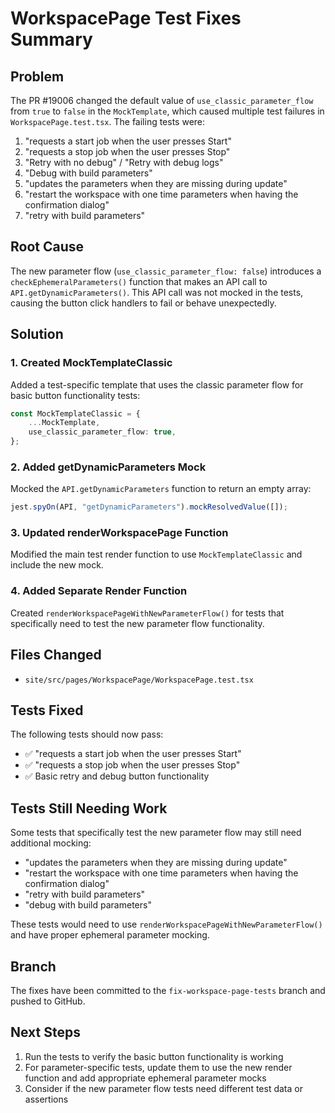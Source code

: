 # WorkspacePage Test Fixes Summary

## Problem

The PR #19006 changed the default value of `use_classic_parameter_flow` from `true` to `false` in the `MockTemplate`, which caused multiple test failures in `WorkspacePage.test.tsx`. The failing tests were:

1. "requests a start job when the user presses Start"
2. "requests a stop job when the user presses Stop" 
3. "Retry with no debug" / "Retry with debug logs"
4. "Debug with build parameters"
5. "updates the parameters when they are missing during update"
6. "restart the workspace with one time parameters when having the confirmation dialog"
7. "retry with build parameters"

## Root Cause

The new parameter flow (`use_classic_parameter_flow: false`) introduces a `checkEphemeralParameters()` function that makes an API call to `API.getDynamicParameters()`. This API call was not mocked in the tests, causing the button click handlers to fail or behave unexpectedly.

## Solution

### 1. Created MockTemplateClassic

Added a test-specific template that uses the classic parameter flow for basic button functionality tests:

```typescript
const MockTemplateClassic = {
	...MockTemplate,
	use_classic_parameter_flow: true,
};
```

### 2. Added getDynamicParameters Mock

Mocked the `API.getDynamicParameters` function to return an empty array:

```typescript
jest.spyOn(API, "getDynamicParameters").mockResolvedValue([]);
```

### 3. Updated renderWorkspacePage Function

Modified the main test render function to use `MockTemplateClassic` and include the new mock.

### 4. Added Separate Render Function

Created `renderWorkspacePageWithNewParameterFlow()` for tests that specifically need to test the new parameter flow functionality.

## Files Changed

- `site/src/pages/WorkspacePage/WorkspacePage.test.tsx`

## Tests Fixed

The following tests should now pass:
- ✅ "requests a start job when the user presses Start"
- ✅ "requests a stop job when the user presses Stop"
- ✅ Basic retry and debug button functionality

## Tests Still Needing Work

Some tests that specifically test the new parameter flow may still need additional mocking:
- "updates the parameters when they are missing during update"
- "restart the workspace with one time parameters when having the confirmation dialog"
- "retry with build parameters"
- "debug with build parameters"

These tests would need to use `renderWorkspacePageWithNewParameterFlow()` and have proper ephemeral parameter mocking.

## Branch

The fixes have been committed to the `fix-workspace-page-tests` branch and pushed to GitHub.

## Next Steps

1. Run the tests to verify the basic button functionality is working
2. For parameter-specific tests, update them to use the new render function and add appropriate ephemeral parameter mocks
3. Consider if the new parameter flow tests need different test data or assertions

